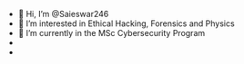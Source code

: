 - 👋 Hi, I’m @Saieswar246
- 👀 I’m interested in Ethical Hacking, Forensics and Physics 
- 🌱 I’m currently in the MSc Cybersecurity Program 
- 
-

<!---
Saieswar246/Saieswar246 is a ✨ special ✨ repository because its `README.md` (this file) appears on your GitHub profile.
You can click the Preview link to take a look at your changes.
--->
